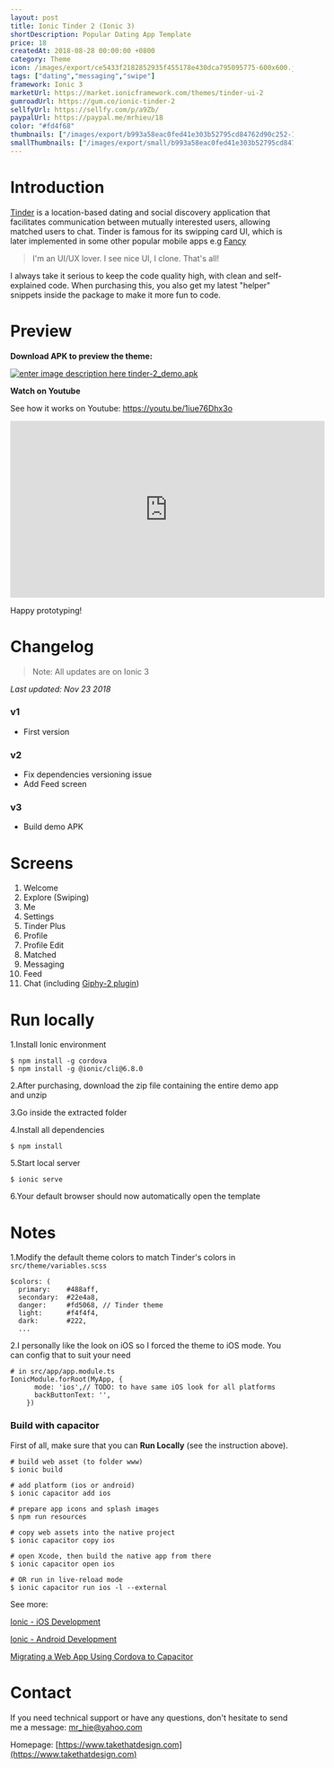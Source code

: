 ```yaml
---
layout: post
title: Ionic Tinder 2 (Ionic 3)
shortDescription: Popular Dating App Template 
price: 18
createdAt: 2018-08-28 00:00:00 +0800
category: Theme
icon: /images/export/ce5433f2182852935f455178e430dca795095775-600x600.jpg
tags: ["dating","messaging","swipe"]
framework: Ionic 3
marketUrl: https://market.ionicframework.com/themes/tinder-ui-2
gumroadUrl: https://gum.co/ionic-tinder-2
sellfyUrl: https://sellfy.com/p/a9Zb/
paypalUrl: https://paypal.me/mrhieu/18
color: "#fd4f68"
thumbnails: ["/images/export/b993a58eac0fed41e303b52795cd84762d90c252-1242x2208.jpg","/images/export/324a396fe6972d5cfb876f1ccfdfbef2e529c79b-1242x2208.jpg","/images/export/132a3fa7896d2d64f41da88e29d60b95e12b54e8-1242x2208.jpg","/images/export/41e666edbc69b9ab9be71cea8c810a0c381041d6-1242x2208.jpg","/images/export/6c9f4c6fb7faa990d0600a1f3621f59c578e0c96-1242x2208.jpg","/images/export/fef558048546721fdbd64285be6f702a433e7223-1242x2208.jpg","/images/export/a3fb85bf2b87b18a6c7d31e6252e18b8d2461a31-665x1182.jpg"]
smallThumbnails: ["/images/export/small/b993a58eac0fed41e303b52795cd84762d90c252-1242x2208.jpg","/images/export/small/324a396fe6972d5cfb876f1ccfdfbef2e529c79b-1242x2208.jpg","/images/export/small/132a3fa7896d2d64f41da88e29d60b95e12b54e8-1242x2208.jpg"]
---
```


# Introduction

[Tinder](https://tinder.com/) is a location-based dating and social discovery application that facilitates communication between mutually interested users, allowing matched users to chat. Tinder is famous for its swipping card UI, which is later implemented in some other popular mobile apps e.g [Fancy](https://fancy.com/) 

> I'm an UI/UX lover. I see nice UI, I clone. That's all!

I always take it serious to keep the code quality high, with clean and self-explained code. When purchasing this, you also get my latest "helper" snippets inside the package to make it more fun to code.

# Preview



**Download APK to preview the theme:** 

[![enter image description here](https://lh3.googleusercontent.com/MIkXV-iIhrxPG5tZn8QTglczrISwLwebr8QmCKcJFN6NL0eNLf5GqWltrefAZwzAwh2r4RPk=w96-h96-e365)
tinder-2_demo.apk](http://bit.ly/2r2TUmC)


**Watch on Youtube**

See how it works on Youtube: https://youtu.be/1iue76Dhx3o

<iframe width="560" height="315" src="https://www.youtube.com/embed/1iue76Dhx3o" frameborder="0" allow="accelerometer; autoplay; encrypted-media; gyroscope; picture-in-picture" allowfullscreen></iframe>


Happy prototyping!


# Changelog

> Note: All updates are on Ionic 3

*Last updated: Nov 23 2018*

### v1

* First version

### v2

* Fix dependencies versioning issue
* Add Feed screen

### v3
	
* Build demo APK

# Screens

1. Welcome
2. Explore (Swiping)
3. Me
4. Settings
5. Tinder Plus
6. Profile
7. Profile Edit
8. Matched
9. Messaging
10. Feed 
11. Chat (including [Giphy-2 plugin](https://market.ionicframework.com/plugins/ionic-giphy-2))  

# Run locally
1.Install Ionic environment

```
$ npm install -g cordova
$ npm install -g @ionic/cli@6.8.0
```

2.After purchasing, download the zip file containing the entire demo app and unzip

3.Go inside the extracted folder

4.Install all dependencies

```
$ npm install
```

5.Start local server
```
$ ionic serve
```

6.Your default browser should now automatically open the template


# Notes

1.Modify the default theme colors to match Tinder's colors in `src/theme/variables.scss`

```
$colors: (
  primary:    #488aff,
  secondary:  #22e4a8,
  danger:     #fd5068, // Tinder theme
  light:      #f4f4f4,
  dark:       #222,
  ...
```

2.I personally like the look on iOS so I forced the theme to iOS mode. You can config that to suit your need

```
# in src/app/app.module.ts
IonicModule.forRoot(MyApp, {
      mode: 'ios',// TODO: to have same iOS look for all platforms
      backButtonText: '',
    })
```

### Build with capacitor

First of all, make sure that you can **Run Locally** (see the instruction above).

```
# build web asset (to folder www)
$ ionic build

# add platform (ios or android)
$ ionic capacitor add ios

# prepare app icons and splash images
$ npm run resources

# copy web assets into the native project
$ ionic capacitor copy ios

# open Xcode, then build the native app from there
$ ionic capacitor open ios

# OR run in live-reload mode
$ ionic capacitor run ios -l --external
```

See more: 

[Ionic - iOS Development](https://ionicframework.com/docs/building/ios)

[Ionic - Android Development](https://ionicframework.com/docs/building/android)

[Migrating a Web App Using Cordova to Capacitor](https://capacitor.ionicframework.com/docs/cordova/migrating-from-cordova-to-capacitor/)

# Contact
If you need technical support or have any questions, don't hesitate to send me a message: [mr_hie@yahoo.com](mailto:mr_hie@yahoo.com)

Homepage: [https://www.takethatdesign.com](https://www.takethatdesign.com)
